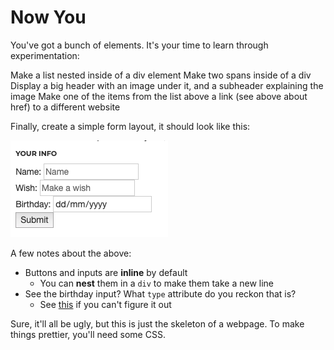 # Now You

You've got a bunch of elements. It's your time to learn through experimentation:

Make a list nested inside of a div element
Make two spans inside of a div
Display a big header with an image under it, and a subheader explaining the image
Make one of the items from the list above a link (see above about href) to a different website


Finally, create a simple form layout, it should look like this:

![](./img/6.png)

A few notes about the above:

- Buttons and inputs are **inline** by default
  - You can **nest** them in a `div` to make them take a new line
- See the birthday input? What `type` attribute do you reckon that is?
  - See [this](https://www.w3schools.com/tags/att_input_type.asp) if you can't figure it out


Sure, it'll all be ugly, but this is just the skeleton of a webpage. To make things prettier, you'll need some CSS.